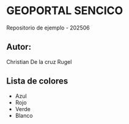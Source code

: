 # GEOPORTAL SENCICO
Repositorio de ejemplo - 202506

## Autor:
Christian De la cruz Rugel

## Lista de colores
- Azul
- Rojo
- Verde
- Blanco
